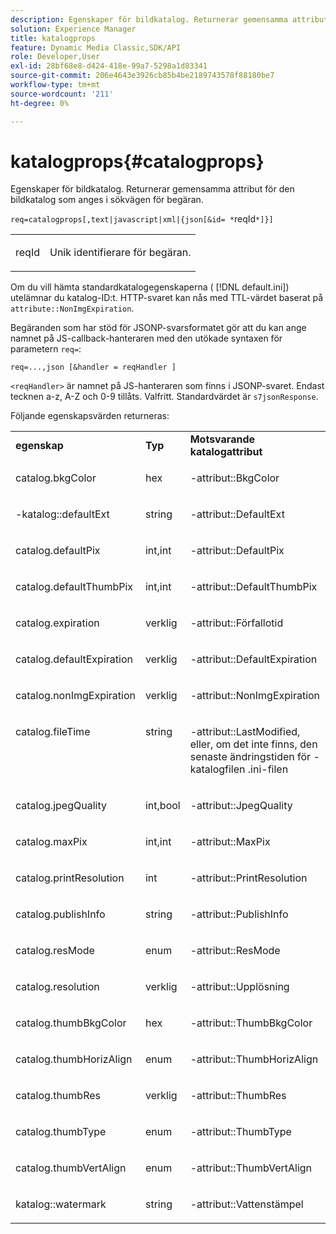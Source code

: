 ```yaml
---
description: Egenskaper för bildkatalog. Returnerar gemensamma attribut för den bildkatalog som anges i sökvägen för begäran.
solution: Experience Manager
title: katalogprops
feature: Dynamic Media Classic,SDK/API
role: Developer,User
exl-id: 28bf68e8-d424-418e-99a7-5298a1d83341
source-git-commit: 206e4643e3926cb85b4be2189743578f88180be7
workflow-type: tm+mt
source-wordcount: '211'
ht-degree: 0%

---
```


# katalogprops{#catalogprops}

Egenskaper för bildkatalog. Returnerar gemensamma attribut för den bildkatalog som anges i sökvägen för begäran.

`req=catalogprops[,text|javascript|xml|{json[&id= *`reqId`*]}]`

<table id="simpletable_D1D9183C08834005B482B103CEF2EDA9"> 
 <tr class="strow"> 
  <td class="stentry"> <p><span class="codeph"><span class="varname"> reqId</span></span> </p> </td> 
  <td class="stentry"> <p>Unik identifierare för begäran. </p></td> 
 </tr> 
</table>

Om du vill hämta standardkatalogegenskaperna ( [!DNL default.ini]) utelämnar du katalog-ID:t. HTTP-svaret kan nås med TTL-värdet baserat på `attribute::NonImgExpiration`.

Begäranden som har stöd för JSONP-svarsformatet gör att du kan ange namnet på JS-callback-hanteraren med den utökade syntaxen för parametern `req=`:

`req=...,json [&handler = reqHandler ]`

`<reqHandler>` är namnet på JS-hanteraren som finns i JSONP-svaret. Endast tecknen a-z, A-Z och 0-9 tillåts. Valfritt. Standardvärdet är `s7jsonResponse`.

Följande egenskapsvärden returneras:

<table id="table_DEC26CBF274945298BA81B5E2E2F331D"> 
 <tbody> 
  <tr> 
   <td> <b> egenskap </b> </td> 
   <td> <b> Typ </b> </td> 
   <td> <b> Motsvarande katalogattribut </b> </td> 
  </tr> 
  <tr> 
   <td> <p> <span class="codeph"> catalog.bkgColor</span> </p> </td> 
   <td> <p> hex </p> </td> 
   <td> <p> <span class="codeph">-attribut::BkgColor</span> </p> </td> 
  </tr> 
  <tr> 
   <td> <p> <span class="codeph">-katalog::defaultExt</span> </p> </td> 
   <td> <p> string </p> </td> 
   <td> <p> <span class="codeph">-attribut::DefaultExt</span> </p> </td> 
  </tr> 
  <tr> 
   <td> <p> <span class="codeph"> catalog.defaultPix</span> </p> </td> 
   <td> <p> int,int </p> </td> 
   <td> <p> <span class="codeph">-attribut::DefaultPix</span> </p> </td> 
  </tr> 
  <tr> 
   <td> <p> <span class="codeph"> catalog.defaultThumbPix </span> </p> </td> 
   <td> <p> int,int </p> </td> 
   <td> <p> <span class="codeph">-attribut::DefaultThumbPix</span> </p> </td> 
  </tr> 
  <tr> 
   <td> <p> <span class="codeph"> catalog.expiration</span> </p> </td> 
   <td> <p> verklig </p> </td> 
   <td> <p> <span class="codeph">-attribut::Förfallotid</span> </p> </td> 
  </tr> 
  <tr> 
   <td> <p> <span class="codeph"> catalog.defaultExpiration</span> </p> </td> 
   <td> <p> verklig </p> </td> 
   <td> <p> <span class="codeph">-attribut::DefaultExpiration</span> </p> </td> 
  </tr> 
  <tr> 
   <td> <p> <span class="codeph"> catalog.nonImgExpiration </span> </p> </td> 
   <td> <p> verklig </p> </td> 
   <td> <p> <span class="codeph">-attribut::NonImgExpiration</span> </p> </td> 
  </tr> 
  <tr valign="top"> 
   <td> <p> <span class="codeph"> catalog.fileTime</span> </p> </td> 
   <td> <p> string </p> </td> 
   <td> <p> <span class="codeph">-attribut::LastModified</span>, eller, om det inte finns, den senaste ändringstiden för <span class="varname">-katalogfilen </span><span class="filepath"> .ini</span>-filen </p> </td> 
  </tr> 
  <tr> 
   <td> <p> <span class="codeph"> catalog.jpegQuality</span> </p> </td> 
   <td> <p> int,bool </p> </td> 
   <td> <p> <span class="codeph">-attribut::JpegQuality</span> </p> </td> 
  </tr> 
  <tr> 
   <td> <p> <span class="codeph"> catalog.maxPix</span> </p> </td> 
   <td> <p> int,int </p> </td> 
   <td> <p> <span class="codeph">-attribut::MaxPix</span> </p> </td> 
  </tr> 
  <tr> 
   <td> <p> <span class="codeph"> catalog.printResolution</span> </p> </td> 
   <td> <p> int </p> </td> 
   <td> <p> <span class="codeph">-attribut::PrintResolution</span> </p> </td> 
  </tr> 
  <tr> 
   <td> <p> <span class="codeph"> catalog.publishInfo</span> </p> </td> 
   <td> <p> string </p> </td> 
   <td> <p> <span class="codeph">-attribut::PublishInfo</span> </p> </td> 
  </tr> 
  <tr> 
   <td> <p> <span class="codeph"> catalog.resMode </span> </p> </td> 
   <td> <p> enum </p> </td> 
   <td> <p> <span class="codeph">-attribut::ResMode</span> </p> </td> 
  </tr> 
  <tr> 
   <td> <p> <span class="codeph"> catalog.resolution</span> </p> </td> 
   <td> <p> verklig </p> </td> 
   <td> <p> <span class="codeph">-attribut::Upplösning</span> </p> </td> 
  </tr> 
  <tr> 
   <td> <p> <span class="codeph"> catalog.thumbBkgColor </span> </p> </td> 
   <td> <p> hex </p> </td> 
   <td> <p> <span class="codeph">-attribut::ThumbBkgColor</span> </p> </td> 
  </tr> 
  <tr> 
   <td> <p> <span class="codeph"> catalog.thumbHorizAlign</span> </p> </td> 
   <td> <p> enum </p> </td> 
   <td> <p> <span class="codeph">-attribut::ThumbHorizAlign</span> </p> </td> 
  </tr> 
  <tr> 
   <td> <p> <span class="codeph"> catalog.thumbRes</span> </p> </td> 
   <td> <p> verklig </p> </td> 
   <td> <p> <span class="codeph">-attribut::ThumbRes</span> </p> </td> 
  </tr> 
  <tr> 
   <td> <p> <span class="codeph"> catalog.thumbType</span> </p> </td> 
   <td> <p> enum </p> </td> 
   <td> <p> <span class="codeph">-attribut::ThumbType</span> </p> </td> 
  </tr> 
  <tr> 
   <td> <p> <span class="codeph"> catalog.thumbVertAlign</span> </p> </td> 
   <td> <p> enum </p> </td> 
   <td> <p> <span class="codeph">-attribut::ThumbVertAlign</span> </p> </td> 
  </tr> 
  <tr> 
   <td> <p> <span class="codeph"> katalog::watermark</span> </p> </td> 
   <td> <p> string </p> </td> 
   <td> <p> <span class="codeph">-attribut::Vattenstämpel</span> </p> </td> 
  </tr> 
 </tbody> 
</table>
